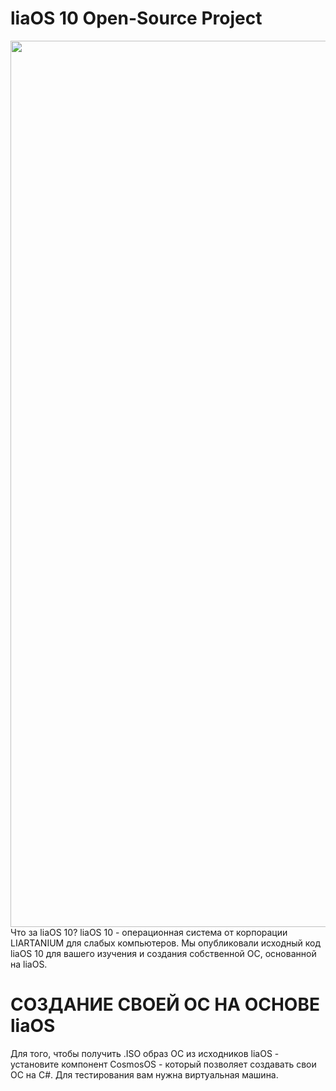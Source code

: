 <H1>liaOS 10 Open-Source Project</h1>
<img width="1418"  src="https://user-images.githubusercontent.com/104256361/165561197-737c8d5e-659d-4d1d-bba8-d8755632e4ff.png">
Что за liaOS 10?
liaOS 10 - операционная система от корпорации LIARTANIUM для слабых компьютеров. Мы опубликовали исходный код liaOS 10 для вашего изучения и создания собственной ОС, основанной на liaOS.
<h1>СОЗДАНИЕ СВОЕЙ ОС НА ОСНОВЕ liaOS</h1>
Для того, чтобы получить .ISO образ ОС из исходников liaOS - установите компонент CosmosOS - который позволяет создавать свои ОС на C#.
Для тестирования вам нужна виртуальная машина.
